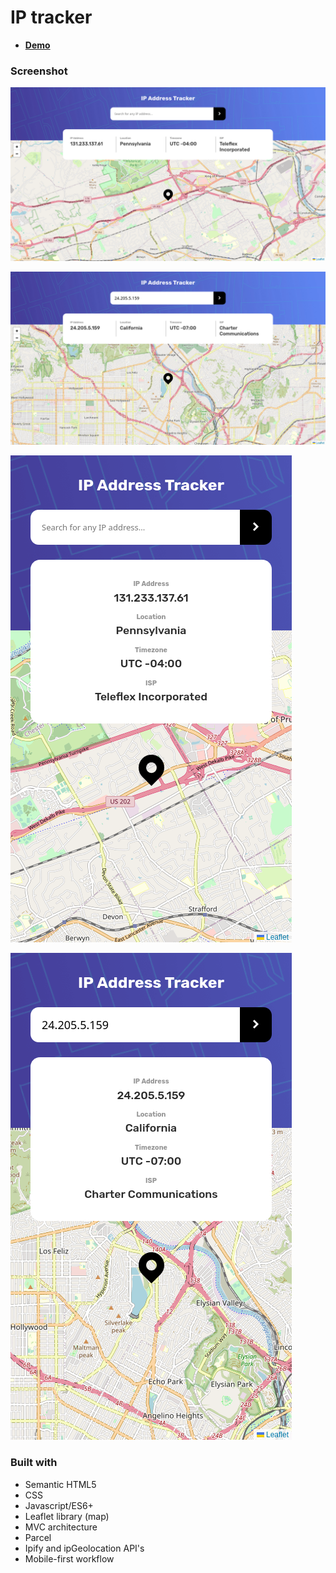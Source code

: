 # IP tracker

- [**Demo**](https://iptrax.netlify.app/)

### Screenshot

![](screenshots/Screensho-desktop-IP-Address-Tracker.png)

![](screenshots/Screensho-desktop-active-IP-Address-Tracker.png)

![](screenshots/Screensho-mobile-IP-Address-Tracker.png)

![](screenshots/Screensho-mobile-active-IP-Address-Tracker.png)

### Built with

- Semantic HTML5
- CSS
- Javascript/ES6+
- Leaflet library (map)
- MVC architecture
- Parcel
- Ipify and ipGeolocation API's
- Mobile-first workflow